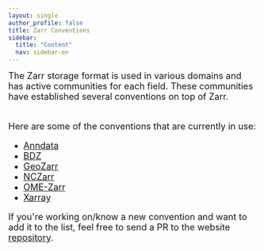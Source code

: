 ```yaml
---
layout: single
author_profile: false
title: Zarr Conventions
sidebar:
  title: "Content"
  nav: sidebar-en
---
```


<font size="4">
The Zarr storage format is used in various domains and has active communities
for each field. These communities have established several conventions on top
of Zarr.<br><br>

Here are some of the conventions that are currently in use:<br>

<ul>
<li><a href="https://anndata.readthedocs.io/en/latest/">Anndata</a></li>
<li><a href="https://github.com/openssbd/bdz">BDZ</a></li>
<li><a href="https://github.com/zarr-developers/geozarr-spec">GeoZarr</a></li>
<li><a href="https://docs.unidata.ucar.edu/nug/current/nczarr_head.html">NCZarr</a></li>
<li><a href="https://github.com/ome/ome-zarr-py">OME-Zarr</a></li>
<li><a href="https://docs.xarray.dev/en/stable/internals/zarr-encoding-spec.html">Xarray</a></li>
</ul>

If you're working on/know a new convention and want to add it to the list, feel free
to send a PR to the website <a href="https://github.com/zarr-developers/zarr-developers.github.io/">repository</a>.
</font>
